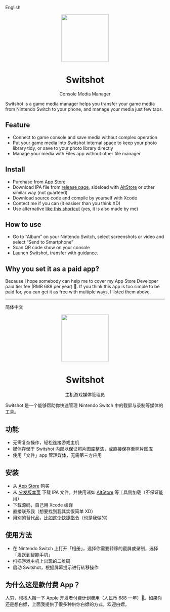 English

<p align="center">
  <img src="https://i.loli.net/2021/09/14/TZbUG7zpPE1W5F6.png" width="150px"/>
</p>
<h1 align="center">Switshot</h1>

<p align="center">Console Media Manager</p>

Switshot is a game media manager helps you transfer your game media from Nintendo Switch to your phone, and manage your media just few taps.

## Feature

- Connect to game console and save media without complex operation
- Put your game media into Switshot internal space to keep your photo library tidy, or save to your photo library directly 
- Manage your media with Files app without other file manager

## Install

- Purchase from [App Store](https://apps.apple.com/cn/app/switshot/id1585470023)
- Download IPA file from [release page](https://github.com/Astrian/switshot/releases/), sideload with [AltStore](https://altstore.io) or other similar way (not guarteed)
- Download source code and compile by yourself with Xcode
- Contect me if you can (it easiser than you think XD)
- Use alternative [like this shortcut](https://www.icloud.com/shortcuts/0b50c1db46fb42fea23f1ee1cf4b01f4) (yes, it is also made by me)

## How to use

- Go to “Album” on your Nintendo Switch, select screenshots or video and select “Send to Smartphone”
- Scan QR code show on your console
- Launch Switshot, transfer with guidance.

## Why you set it as a paid app?

Because I hope somebody can help me to cover my App Store Developer paid tier fee (RMB 688 per year) 🤣. If you think this app is too simple to be paid for, you can get it as free with multiple ways, I listed them above.

----

简体中文

<p align="center">
  <img src="https://i.loli.net/2021/09/14/TZbUG7zpPE1W5F6.png" width="150px"/>
</p>
<h1 align="center">Switshot</h1>

<p align="center">主机游戏媒体管理员</p>

Switshot 是一个能够帮助你快速管理 Nintendo Switch 中的截屏与录制等媒体的工具。

## 功能

- 无需复杂操作，轻松连接游戏主机
- 媒体存储于 Switshot 内部以保证照片图库整洁，或直接保存至照片图库
- 使用「文件」app 管理媒体，无需第三方应用

## 安装

- 从 [App Store](https://apps.apple.com/cn/app/switshot/id1585470023) 购买
- 从 [分发版本页](https://github.com/Astrian/switshot/releases/) 下载 IPA 文件，并使用诸如 [AltStore](https://altstore.io) 等工具侧加载（不保证能用）
- 下载源码，自己用 Xcode 编译
- 直接联系我（想要找到我其实很简单 XD）
- 用别的替代品，[比如这个快捷指令](https://www.icloud.com/shortcuts/0b50c1db46fb42fea23f1ee1cf4b01f4)（也是我做的）

## 使用方法

- 在 Nintendo Switch 上打开「相册」，选择你需要转移的截屏或录制，选择「发送到智能手机」
- 扫描游戏主机上出现的二维码
- 启动 Switshot，根据屏幕提示进行转移操作

## 为什么这是款付费 App？

人穷，想找人摊一下 Apple 开发者付费计划费用（人民币 688 一年）🤣。如果你还是想白嫖，上面我提供了很多种供你白嫖的方式，欢迎白嫖。
